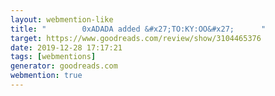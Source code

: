 ```yaml
---
layout: webmention-like
title: "        0xADADA added &#x27;TO:KY:OO&#x27;      "
target: https://www.goodreads.com/review/show/3104465376
date: 2019-12-28 17:17:21
tags: [webmentions]
generator: goodreads.com
webmention: true
---
```

